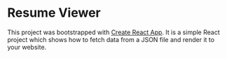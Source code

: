 # Resume Viewer
This project was bootstrapped with [Create React App](https://github.com/facebookincubator/create-react-app).
It is a simple React project which shows how to fetch data from a JSON file and render it to your website.